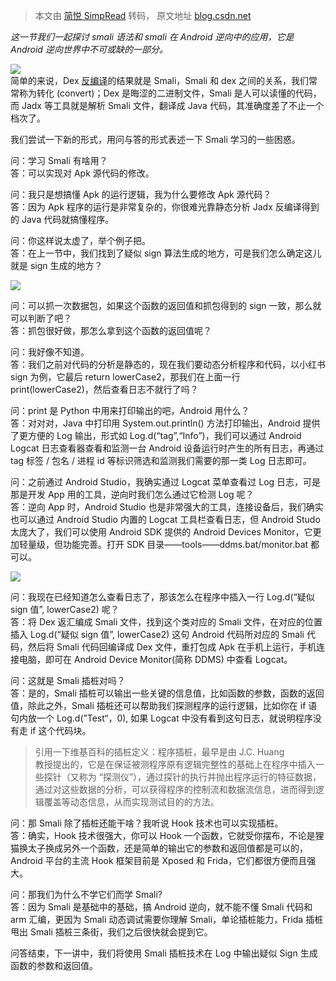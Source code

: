 > 本文由 [简悦 SimpRead](http://ksria.com/simpread/) 转码， 原文地址 [blog.csdn.net](https://blog.csdn.net/qq_38851536/article/details/100173323?spm=1001.2014.3001.5502)

_这一节我们一起探讨 smali 语法和 smali 在 Android 逆向中的应用，它是 Android 逆向世界中不可或缺的一部分。_

![](https://img-blog.csdnimg.cn/2019083115215915.png?x-oss-process=image/watermark,type_ZmFuZ3poZW5naGVpdGk,shadow_10,text_aHR0cHM6Ly9ibG9nLmNzZG4ubmV0L3FxXzM4ODUxNTM2,size_16,color_FFFFFF,t_70)  
简单的来说，Dex [反编译](https://so.csdn.net/so/search?from=pc_blog_highlight&q=%E5%8F%8D%E7%BC%96%E8%AF%91)的结果就是 Smali，Smali 和 dex 之间的关系，我们常常称为转化 (convert)；Dex 是晦涩的二进制文件，Smali 是人可以读懂的代码，而 Jadx 等工具就是解析 Smali 文件，翻译成 Java 代码，其准确度差了不止一个档次了。

我们尝试一下新的形式，用问与答的形式表述一下 Smali 学习的一些困惑。

问：学习 Smali 有啥用？  
答：可以实现对 Apk 源代码的修改。

问：我只是想搞懂 Apk 的运行逻辑，我为什么要修改 Apk 源代码？  
答：因为 Apk 程序的运行是非常复杂的，你很难光靠静态分析 Jadx 反编译得到的 Java 代码就搞懂程序。

问：你这样说太虚了，举个例子把。  
答：在上一节中，我们找到了疑似 sign 算法生成的地方，可是我们怎么确定这儿就是 sign 生成的地方？

![](https://img-blog.csdnimg.cn/20190831174807701.png?x-oss-process=image/watermark,type_ZmFuZ3poZW5naGVpdGk,shadow_10,text_aHR0cHM6Ly9ibG9nLmNzZG4ubmV0L3FxXzM4ODUxNTM2,size_16,color_FFFFFF,t_70)

问：可以抓一次数据包，如果这个函数的返回值和抓包得到的 sign 一致，那么就可以判断了吧？  
答：抓包很好做，那怎么拿到这个函数的返回值呢？

问：我好像不知道。  
答：我们之前对代码的分析是静态的，现在我们要动态分析程序和代码，以小红书 sign 为例，它最后 return lowerCase2，那我们在上面一行 print(lowerCase2)，然后查看日志不就行了吗？

问：print 是 Python 中用来打印输出的吧，Android 用什么？  
答：对对对，Java 中打印用 System.out.println() 方法打印输出，Android 提供了更方便的 Log 输出，形式如 Log.d(“tag”,“Info”)，我们可以通过 Android Logcat 日志查看器查看和监测一台 Android 设备运行时产生的所有日志，再通过 tag 标签 / 包名 / 进程 id 等标识筛选和监测我们需要的那一类 Log 日志即可。

问：之前通过 Android Studio，我确实通过 Logcat 菜单查看过 Log 日志，可是那是开发 App 用的工具，逆向时我们怎么通过它检测 Log 呢？  
答：逆向 App 时，Android Studio 也是非常强大的工具，连接设备后，我们确实也可以通过 Android Studio 内置的 Logcat 工具栏查看日志，但 Android Studo 太庞大了，我们可以使用 Android SDK 提供的 Android Devices Monitor，它更加轻量级，但功能完善。打开 SDK 目录——tools——ddms.bat/monitor.bat 都可以。

![](https://img-blog.csdnimg.cn/20190831175933932.png?x-oss-process=image/watermark,type_ZmFuZ3poZW5naGVpdGk,shadow_10,text_aHR0cHM6Ly9ibG9nLmNzZG4ubmV0L3FxXzM4ODUxNTM2,size_16,color_FFFFFF,t_70)

问：我现在已经知道怎么查看日志了，那该怎么在程序中插入一行 Log.d(“疑似 sign 值”, lowerCase2) 呢？  
答：将 Dex 返汇编成 Smali 文件，找到这个类对应的 Smali 文件，在对应的位置插入 Log.d(“疑似 sign 值”, lowerCase2) 这句 Android 代码所对应的 Smali 代码，然后将 Smali 代码回编译成 Dex 文件，重打包成 Apk 在手机上运行，手机连接电脑，即可在 Android Device Monitor(简称 DDMS) 中查看 Logcat。

问：这就是 Smali 插桩对吗？  
答：是的，Smali 插桩可以输出一些关键的信息值，比如函数的参数，函数的返回值，除此之外，Smali 插桩还可以帮助我们探测程序的运行逻辑，比如你在 if 语句内放一个 Log.d(”Test“，0), 如果 Logcat 中没有看到这句日志，就说明程序没有走 if 这个代码块。

> 引用一下维基百科的插桩定义：程序插桩，最早是由 J.C. Huang  
> 教授提出的，它是在保证被测程序原有逻辑完整性的基础上在程序中插入一些探针（又称为 “探测仪”），通过探针的执行并抛出程序运行的特征数据，通过对这些数据的分析，可以获得程序的控制流和数据流信息，进而得到逻辑覆盖等动态信息，从而实现测试目的的方法。

问：那 Smali 除了插桩还能干啥？我听说 Hook 技术也可以实现插桩。  
答：确实，Hook 技术很强大，你可以 Hook 一个函数，它就受你摆布，不论是狸猫换太子换成另外一个函数，还是简单的输出它的参数和返回值都是可以的，Android 平台的主流 Hook 框架目前是 Xposed 和 Frida，它们都很方便而且强大。

问：那我们为什么不学它们而学 Smali?  
答：因为 Smali 是基础中的基础，搞 Android 逆向，就不能不懂 Smali 代码和 arm 汇编，更因为 Smali 动态调试需要你理解 Smali，单论插桩能力，Frida 插桩甩出 Smali 插桩三条街，我们之后很快就会提到它。

问答结束，下一讲中，我们将使用 Smali 插桩技术在 Log 中输出疑似 Sign 生成函数的参数和返回值。